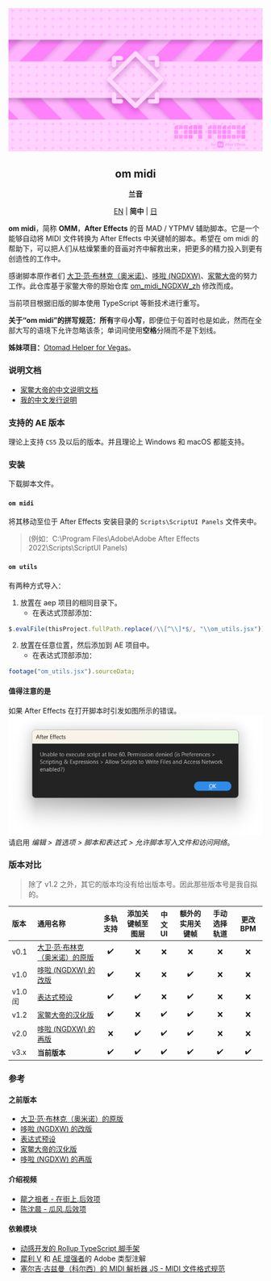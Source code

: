 <div lang="zh-CN">

[![Cover](cover.png)](#om_midi)
<div align="center">
	<h2 id="om_midi">om midi</h2>
	<p><b>兰音</b></p>

[EN](README.md) | **简中** | [日](README_ja-JP.md)
</div>

**om midi**，简称 **OMM**，**After Effects** 的音 MAD / YTPMV 辅助脚本。它是一个能够自动将 MIDI 文件转换为 After Effects 中关键帧的脚本。希望在 om midi 的帮助下，可以把人们从枯燥繁重的音画对齐中解救出来，把更多的精力投入到更有创造性的工作中。

感谢脚本原作者们 [大卫·范·布林克（奥米诺）](https://omino.com/)、[哆啦 (NGDXW)](https://space.bilibili.com/40208180)、[家鳖大帝](https://github.com/Z4HD)的努力工作。此仓库基于家鳖大帝的原始仓库 [om_midi_NGDXW_zh](https://github.com/Z4HD/om_midi_NGDXW_zh) 修改而成。

当前项目根据旧版的脚本使用 TypeScript 等新技术进行重写。

**关于“om midi”的拼写规范：所有**字母**小写**，即便位于句首时也是如此，然而在全部大写的语境下允许忽略该条；单词间使用**空格**分隔而不是下划线。

**姊妹项目：**[Otomad Helper for Vegas](https://github.com/otomad/OtomadHelper)。

### 说明文档
* [家鳖大帝的中文说明文档](https://om.z4hd.cf/)
* [我的中文发行说明](https://www.bilibili.com/read/cv18532219)

### 支持的 AE 版本
理论上支持 `CS5` 及以后的版本。并且理论上 Windows 和 macOS 都能支持。

### 安装
下载脚本文件。

#### `om midi`
将其移动至位于 After Effects 安装目录的 `Scripts\ScriptUI Panels` 文件夹中。
> (例如：C:\Program Files\Adobe\Adobe After Effects 2022\Scripts\ScriptUI Panels)
#### `om utils`
有两种方式导入：
1. 放置在 aep 项目的相同目录下。
	* 在表达式顶部添加：
```javascript
$.evalFile(thisProject.fullPath.replace(/\\[^\\]*$/, "\\om_utils.jsx"));
```
2. 放置在任意位置，然后添加到 AE 项目中。
	* 在表达式顶部添加：
```javascript
footage("om_utils.jsx").sourceData;
```

#### 值得注意的是
如果 After Effects 在打开脚本时引发如图所示的错误。
![After Effects No Access Files](./covers/After_Effects_No_Access_Files.png)
请启用 *编辑 > 首选项 > 脚本和表达式 > 允许脚本写入文件和访问网络*。

### 版本对比
> 除了 v1.2 之外，其它的版本均没有给出版本号。因此那些版本号是我自拟的。

版本 | 通用名称 | 多轨支持 | 添加关键帧至图层 | 中文 UI | 额外的实用关键帧 | 手动选择轨道 | 更改 BPM
:--- | :--- | :---: | :---: | :---: | :---: | :---: | :---:
v0.1 | [大卫·范·布林克（奥米诺）的原版](https://omino.com/pixelblog/2011/12/26/ae-hello-again-midi/) | ✔️ | ❌ | ❌ | ❌ | ❌ | ❌ | ❌
v1.0 | [哆啦 (NGDXW) 的改版](https://www.bilibili.com/read/cv170398) | ✔️ | ❌ | ❌ | ✔️ | ❌ | ❌
v1.0 闰 | [表达式预设](https://www.bilibili.com/video/av29649969) | ✔️ | ✔️ | ❌ | ✔️ | ❌ | ❌
v1.2 | [家鳖大帝的汉化版](https://github.com/Z4HD/om_midi_NGDXW_zh) | ✔️ | ❌ | ✔️ | ✔️ | ❌ | ❌
v2.0 | [哆啦 (NGDXW) 的再版](https://www.bilibili.com/read/cv1217487) | ❌ | ✔️ | ✔️ | ✔️ | ❌ | ❌
v3.x | **当前版本** | ✔️ | ✔️ | ✔️ | ✔️ | ✔️ | ✔️

### 参考
#### 之前版本
* [大卫·范·布林克（奥米诺）的原版](https://omino.com/pixelblog/2011/12/26/ae-hello-again-midi/)
* [哆啦 (NGDXW) 的改版](https://www.bilibili.com/read/cv170398)
* [表达式预设](https://www.bilibili.com/video/av29649969)
* [家鳖大帝的汉化版](https://github.com/Z4HD/om_midi_NGDXW_zh)
* [哆啦 (NGDXW) 的再版](https://www.bilibili.com/read/cv1217487)
#### 介绍视频
* [龍之祖者 - 在街上.后效项](https://www.bilibili.com/video/av9228581)
* [陈沈晨 - 瓜风.后效项](https://www.bilibili.com/video/av9778499)
#### 依赖模块
* [动感开发的 Rollup TypeScript 脚手架](https://github.com/motiondeveloper/expression-globals-typescript)
* [犀利 V](https://github.com/Silly-V/Adobe-TS-ExtendScript) 和 [AE 增强者](https://github.com/aenhancers/Types-for-Adobe)的 Adobe 类型注解
* [塞尔吉·古兹曼（科尔西）的 MIDI 解析器 JS - MIDI 文件格式规范](https://github.com/colxi/midi-parser-js/wiki/MIDI-File-Format-Specifications)

</div>

